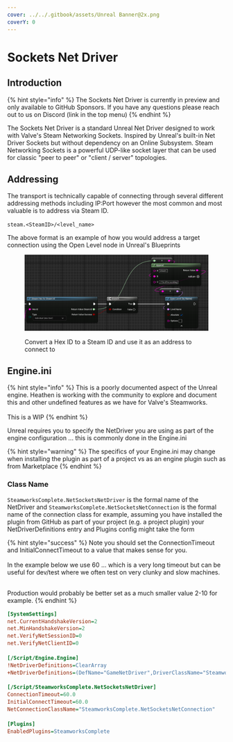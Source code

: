 ```yaml
---
cover: ../../.gitbook/assets/Unreal Banner@2x.png
coverY: 0
---
```


# Sockets Net Driver

## Introduction

{% hint style="info" %}
The Sockets Net Driver is currently in preview and only available to GitHub Sponsors. If you have any questions please reach out to us on Discord (link in the top menu)
{% endhint %}

The Sockets Net Driver is a standard Unreal Net Driver designed to work with Valve's Steam Networking Sockets. Inspired by Unreal's built-in Net Driver Sockets but without dependency on an Online Subsystem. Steam Networking Sockets is a powerful UDP-like socket layer that can be used for classic "peer to peer" or "client / server" topologies.&#x20;

## Addressing

The transport is technically capable of connecting through several different addressing methods including IP:Port however the most common and most valuable is to address via Steam ID.&#x20;

`steam.<SteamID>/<level_name>`

The above format is an example of how you would address a target connection using the Open Level node in Unreal's Blueprints

<figure><img src="../../.gitbook/assets/image (390).png" alt=""><figcaption><p>Convert a Hex ID to a Steam ID and use it as an address to connect to</p></figcaption></figure>

## Engine.ini

{% hint style="info" %}
This is a poorly documented aspect of the Unreal engine. Heathen is working with the community to explore and document this and other undefined features as we have for Valve's Steamworks.\
\
This is a WIP
{% endhint %}

Unreal requires you to specify the NetDriver you are using as part of the engine configuration ... this is commonly done in the Engine.ini

{% hint style="warning" %}
The specifics of your Engine.ini may change when installing the plugin as part of a project vs as an engine plugin such as from Marketplace
{% endhint %}

### Class Name

`SteamworksComplete.NetSocketsNetDriver` is the formal name of the NetDriver and `SteamworksComplete.NetSocketsNetConnection` is the formal name of the connection class for example, assuming you have installed the plugin from GitHub as part of your project (e.g. a project plugin) your NetDriverDefinitions entry and Plugins config might take the form

{% hint style="success" %}
Note you should set the ConnectionTimeout and InitialConnectTimeout to a value that makes sense for you.\
\
In the example below we use 60 ... which is a very long timeout but can be useful for dev/test where we often test on very clunky and slow machines.

\
Production would probably be better set as a much smaller value 2-10 for example.
{% endhint %}

```ini
[SystemSettings]
net.CurrentHandshakeVersion=2
net.MinHandshakeVersion=2
net.VerifyNetSessionID=0
net.VerifyNetClientID=0

[/Script/Engine.Engine]
!NetDriverDefinitions=ClearArray
+NetDriverDefinitions=(DefName="GameNetDriver",DriverClassName="SteamworksComplete.NetSocketsNetDriver",DriverClassNameFallback="SteamworksComplete.NetSocketsNetDriver")

[/Script/SteamworksComplete.NetSocketsNetDriver]
ConnectionTimeout=60.0
InitialConnectTimeout=60.0
NetConnectionClassName="SteamworksComplete.NetSocketsNetConnection"

[Plugins]
EnabledPlugins=SteamworksComplete
```
